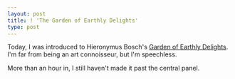 ```yaml
---
layout: post
title: ! 'The Garden of Earthly Delights'
type: post
---
```


Today, I was introduced to Hieronymus Bosch's [Garden of Earthly Delights](http://www.esotericbosch.com/Garden.htm). I'm far from being an art connoisseur, but I'm speechless.

More than an hour in, I still haven't made it past the central panel.